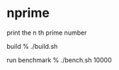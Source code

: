 nprime
==========
print the n th prime number

build
% ./build.sh

run benchmark
% ./bench.sh 10000
